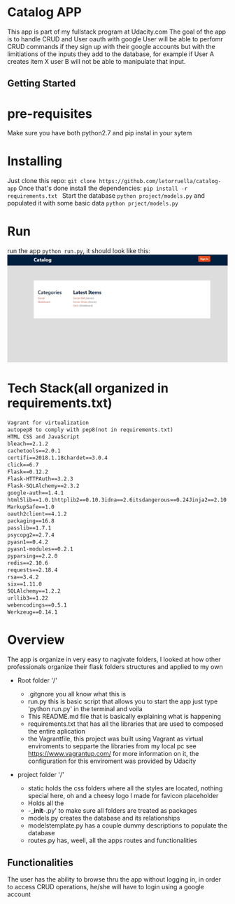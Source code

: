 # Catalog APP

This app is part of my fullstack program at Udacity.com
The goal of the app is to handle CRUD and User oauth with google
User will be able to perfomr CRUD commands if they sign up with their google accounts but with the limitiations of the inputs they add to the database, for example if User A creates item X user B will not be able to manipulate that input.

## Getting Started

# pre-requisites
 Make sure you have both python2.7 and pip instal in your sytem
 
 # Installing
 Just clone this repo: `git clone https://github.com/letorruella/catalog-app`
 Once that's done install the dependencies: `pip install -r requirements.txt `
 Start the database `python project/models.py` and populated it 
 with some basic data `python prject/models.py`    
 
 # Run
 run the app `python run.py`, it should look like this:
 ![Home](home.jpg)
 

# Tech Stack(all organized in requirements.txt)
    Vagrant for virtualization
    autopep8 to comply with pep8(not in requirements.txt)
    HTML CSS and JavaScript 
    bleach==2.1.2
    cachetools==2.0.1
    certifi==2018.1.18chardet==3.0.4
    click==6.7
    Flask==0.12.2
    Flask-HTTPAuth==3.2.3
    Flask-SQLAlchemy==2.3.2
    google-auth==1.4.1
    html5lib==1.0.1httplib2==0.10.3idna==2.6itsdangerous==0.24Jinja2==2.10
    MarkupSafe==1.0
    oauth2client==4.1.2
    packaging==16.8
    passlib==1.7.1
    psycopg2==2.7.4
    pyasn1==0.4.2
    pyasn1-modules==0.2.1
    pyparsing==2.2.0
    redis==2.10.6
    requests==2.18.4
    rsa==3.4.2
    six==1.11.0
    SQLAlchemy==1.2.2
    urllib3==1.22
    webencodings==0.5.1
    Werkzeug==0.14.1


# Overview 

The app is organize in very easy to nagivate folders, I looked at how other professionals organize their flask folders structures and applied to my own

* Root folder '/'   
    * .gitgnore you all know what this is 
    * run.py this is basic script that allows you to start the app just type 'python run.py' in the terminal and voila
    * This README.md file that is basically explaining what is happening
    * requirements.txt that has all the libraries that are used to composed the entire aplication
    * the Vagrantfile, this project was built using Vagrant as virtual enviroments to sepparte the libraries from my local pc see https://www.vagrantup.com/ for more information on it, the configuration for this enviroment was provided by Udacity

* project folder '/'
    * static holds the css folders where all the styles are located, nothing special here, oh and a cheesy logo I made for favicon placeholder
    * Holds all the 
    *  -___init__-.py' to make sure all folders are treated as packages
    * models.py creates the database and its relationships
    * modelstemplate.py has a couple dummy descriptions to populate the database
    * routes.py has, weell, all the apps routes and functionalities

## Functionalities

The user has the ability to browse thru the app without logging in, in order to access CRUD operations, he/she will have to login using a google account
